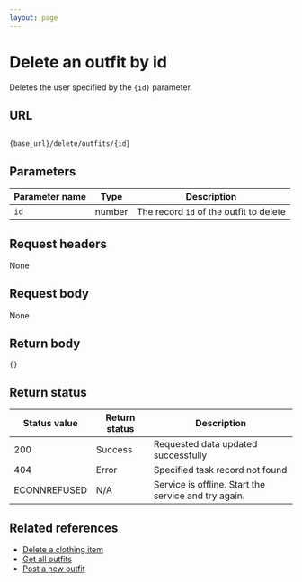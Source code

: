 ```yaml
---
layout: page
---
```


# Delete an outfit by id

Deletes the user specified by the `{id}` parameter.

## URL

```shell

{base_url}/delete/outfits/{id}
```

## Parameters

| Parameter name | Type | Description |
| -------------- | ------ | ------------ |
| `id` | number | The record `id` of the outfit to delete |

## Request headers

None

## Request body

None

## Return body

```js
{}
```

## Return status

| Status value | Return status | Description |
| ------------- | ----------- | ----------- |
| 200 | Success | Requested data updated successfully |
| 404 | Error | Specified task record not found |
|  ECONNREFUSED | N/A | Service is offline. Start the service and try again. |

## Related references

* [Delete a clothing item](clothing-delete-a-clothing-item.md)
* [Get all outfits](outfits-get-all-outfits.md)
* [Post a new outfit](outfits-post-a-new-outfit.md)
